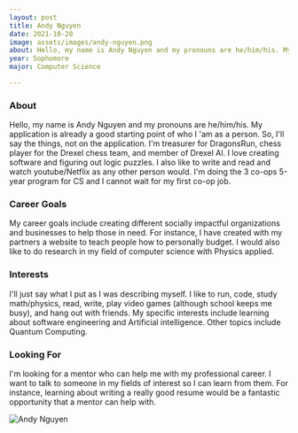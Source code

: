 ```yaml
---
layout: post
title: Andy Nguyen 
date: 2021-10-20
image: assets/images/andy-nguyen.png
about: Hello, my name is Andy Nguyen and my pronouns are he/him/his. My application is already a good starting point of who I 'am as a person. So, I'll say the things, not on the application. I'm treasurer for DragonsRun, chess player for the Drexel chess team, and member of Drexel AI. I love creating software and figuring out logic puzzles. I also like to write and read and watch youtube/Netflix as any other person would. I'm doing the 3 co-ops 5-year program for CS and I cannot wait for my first co-op job.
year: Sophomore
major: Computer Science

---
```


### About

Hello, my name is Andy Nguyen and my pronouns are he/him/his. My application is already a good starting point of who I 'am as a person. So, I'll say the things, not on the application. I'm treasurer for DragonsRun, chess player for the Drexel chess team, and member of Drexel AI. I love creating software and figuring out logic puzzles. I also like to write and read and watch youtube/Netflix as any other person would. I'm doing the 3 co-ops 5-year program for CS and I cannot wait for my first co-op job.

### Career Goals

My career goals include creating different socially impactful organizations and businesses to help those in need. For instance, I have created with my partners a website to teach people how to personally budget. I would also like to do research in my field of computer science with Physics applied.

### Interests

I'll just say what I put as I was describing myself. I like to run, code, study math/physics, read, write, play video games (although school keeps me busy), and hang out with friends. My specific interests include learning about software engineering and Artificial intelligence. Other topics include Quantum Computing.

### Looking For

I'm looking for a mentor who can help me with my professional career. I want to talk to someone in my fields of interest so I can learn from them. For instance, learning about writing a really good resume would be a fantastic opportunity that a mentor can help with.

<div class="text-center my-5">
    <img src="https://sase-drexel.github.io/mentorship-2021/assets/images/andy-nguyen.png" alt="Andy Nguyen" class="rounded post-img" />
</div>
